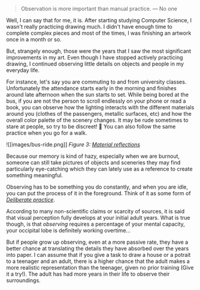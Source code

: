 >Observation is more important than manual practice.
&mdash; No one

Well, I can say that for me, it is. After starting studying Computer Science, I wasn't really practicing drawing much. I didn't have enough time to complete complex pieces and most of the times, I was finishing an artwork once in a month or so.

But, strangely enough, those were the years that I saw the most significant improvements in my art. Even though I have stopped actively practicing drawing, I continued observing little details on objects and people in my everyday life.

For instance, let's say you are commuting to and from university classes. Unfortunately the attendance starts early in the morning and finishes around late afternoon when the sun starts to set. While being bored at the bus, if you are not the person to scroll endlessly on your phone or read a book, you can observe how the lighting interacts with the different materials around you (clothes of the passengers, metallic surfaces, etc) and how the overall color palette of the scenery changes. It may be rude sometimes to stare at people, so try to be discreet! 👀 You can also follow the same practice when you go for a walk. 

![[images/bus-ride.png]]
*Figure 3: [Material reflections](https://www.pexels.com/photo/bus-bench-seats-808846/)*

Because our memory is kind of hazy, especially when we are burnout, someone can still take pictures of objects and sceneries they may find particularly eye-catching which they can lately use as a reference to create something meaningful.

Observing has to be something you do constantly, and when you are idle, you can put the process of it in the foreground. Think of it as some form of [*Deliberate practice*](https://graphics8.nytimes.com/images/blogs/freakonomics/pdf/DeliberatePractice(PsychologicalReview).pdf).

According to many non-scientific claims or scarcity of sources, it is said that visual perception fully develops at your initial adult years. What is true though, is that *observing* requires a percentage of your mental capacity, your occipital lobe is definitely working overtime...

But if people grow up observing, even at a more passive rate, they have a better chance at translating the details they have absorbed over the years into paper. I can assume that if you give a task to draw a house or a potrait to a teenager and an adult, there is a higher chance that the adult makes a more realistic representation than the teenager, given no prior training (Give it a try!). The adult has had more years in their life to observe their surroundings. 


